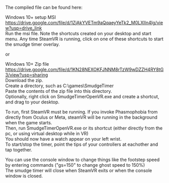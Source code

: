 The compiled file can be found here:

Windows 10+ setup MSI<br/>
https://drive.google.com/file/d/1ZjAkYVETm9aQqaeyYeTk2_M0LXIln4Ig/view?usp=drive_link <br/>
Run the msi file.  Note the shortcuts created on your desktop and start menu.  Any time SteamVR is running, click on one of these shortcuts to start the smudge timer overlay.

or

Windows 10+ Zip file<br/>
https://drive.google.com/file/d/1KN28NEXOKFJNNM8rTzW9wDZZH4RY8tG3/view?usp=sharing <br/>
Download the zip.<br/>
Create a directory, such as C:\games\SmudgeTimer<br/>
Paste the contents of the zip file into this directory.<br/>
Optionally, right click on SmudgeTimerOpenVR.exe and create a shortcut, and drag to your desktop.

To run, first SteamVR must be running.  If you invoke Phasmophobia from directly from Oculus or Meta, steamVR will be running in the background when the game starts.<br/>
Then, run SmudgeTimerOpenVR.exe or its shortcut (either directly from the pc, or using virtual desktop while in VR)<br/>
You should now have a watch appear on your left wrist.<br/>
To start/stop the timer, point the tips of your controllers at eachother and tap together.

You can use the console window to change things like the footstep speed by entering commands ("gs=150" to change ghost speed to 150%)<br/>
The smudge timer will close when SteamVR exits or when the console window is closed.

